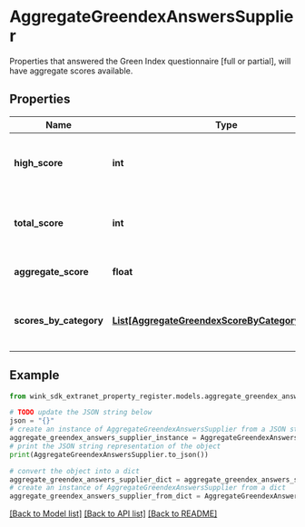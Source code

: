 # AggregateGreendexAnswersSupplier

Properties that answered the Green Index questionnaire [full or partial], will have aggregate scores available.

## Properties

Name | Type | Description | Notes
------------ | ------------- | ------------- | -------------
**high_score** | **int** | The highest possible score from all questions | [optional] 
**total_score** | **int** | The total score from all questions answered | [optional] 
**aggregate_score** | **float** | Total score divided by high score | [optional] 
**scores_by_category** | [**List[AggregateGreendexScoreByCategorySupplier]**](AggregateGreendexScoreByCategorySupplier.md) | Aggregate scores by Green Index category | [optional] 

## Example

```python
from wink_sdk_extranet_property_register.models.aggregate_greendex_answers_supplier import AggregateGreendexAnswersSupplier

# TODO update the JSON string below
json = "{}"
# create an instance of AggregateGreendexAnswersSupplier from a JSON string
aggregate_greendex_answers_supplier_instance = AggregateGreendexAnswersSupplier.from_json(json)
# print the JSON string representation of the object
print(AggregateGreendexAnswersSupplier.to_json())

# convert the object into a dict
aggregate_greendex_answers_supplier_dict = aggregate_greendex_answers_supplier_instance.to_dict()
# create an instance of AggregateGreendexAnswersSupplier from a dict
aggregate_greendex_answers_supplier_from_dict = AggregateGreendexAnswersSupplier.from_dict(aggregate_greendex_answers_supplier_dict)
```
[[Back to Model list]](../README.md#documentation-for-models) [[Back to API list]](../README.md#documentation-for-api-endpoints) [[Back to README]](../README.md)


